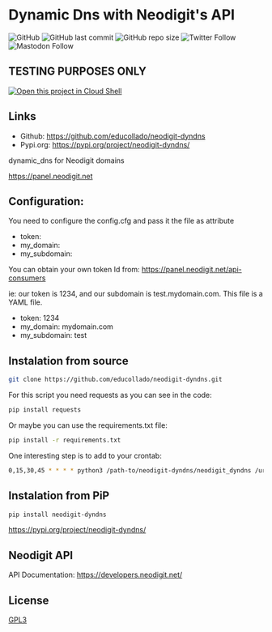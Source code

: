 # Dynamic Dns with Neodigit's API

![GitHub](https://img.shields.io/github/license/educollado/neodigit-dyndns)
![GitHub last commit](https://img.shields.io/github/last-commit/educollado/neodigit-dyndns)
![GitHub repo size](https://img.shields.io/github/repo-size/educollado/neodigit-dyndns)
![Twitter Follow](https://img.shields.io/twitter/follow/ecollado)
![Mastodon Follow](https://img.shields.io/mastodon/follow/72314?domain=https%3A%2F%2Fmastodon.social&style=social)

## TESTING PURPOSES ONLY
[![Open this project in Cloud Shell](http://gstatic.com/cloudssh/images/open-btn.png)](https://console.cloud.google.com/cloudshell/open?git_repo=https://github.com/educollado/neodigit-dyndns.git&page=editor&tutorial=README.md)
## Links

* Github: https://github.com/educollado/neodigit-dyndns
* Pypi.org: https://pypi.org/project/neodigit-dyndns/

dynamic_dns for Neodigit domains

https://panel.neodigit.net

## Configuration: 

You need to configure the config.cfg and pass it the file as attribute 

* token: 
* my_domain: 
* my_subdomain: 

You can obtain your own token Id from: https://panel.neodigit.net/api-consumers 

ie: our token is 1234, and our subdomain is test.mydomain.com. This file is a YAML file.

* token: 1234 
* my_domain: mydomain.com 
* my_subdomain: test 

## Instalation from source

```bash
git clone https://github.com/educollado/neodigit-dyndns.git
```

For this script you need requests as you can see in the code: 

```bash
pip install requests
```

Or maybe you can use the requirements.txt file:

```bash
pip install -r requirements.txt
```

One interesting step is to add to your crontab: 

```bash
0,15,30,45 * * * * python3 /path-to/neodigit-dyndns/neodigit_dyndns /url/to/config.cfg > /dev/null 2>&
```

## Instalation from PiP

```bash
pip install neodigit-dyndns
```
https://pypi.org/project/neodigit-dyndns/

## Neodigit API
API Documentation: https://developers.neodigit.net/

## License
[GPL3](https://github.com/educollado/neodigit-dyndns/blob/main/LICENSE)
